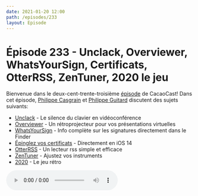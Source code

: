 ```yaml
---
date: 2021-01-20 12:00
path: /episodes/233
layout: Episode
---
```

# Épisode 233 - Unclack, Overviewer, WhatsYourSign, Certificats, OtterRSS, ZenTuner, 2020 le jeu
<p>Bienvenue dans le deux-cent-trente-troisi&egrave;me&nbsp;<a href="https://cacaocast.com/media/cacaocast_233.mp3" title="CacaoCast Episode 233">épisode</a> de CacaoCast! Dans cet épisode, <a href="http://www.twitter.com/philippec" title="Philippe Casgrain sur Twitter">Philippe Casgrain</a> et <a href="http://www.twitter.com/cacaocast" title="Philippe Guitard sur Twitter">Philippe Guitard</a> discutent des sujets suivants:</p>
<ul>
<li><a href="https://unclack.app/#/" title="Unclack">Unclack</a> - Le silence du clavier en vidéoconférence</li>
<li><a href="https://charliemchapman.com/posts/2021/6/overviewer/" title="Overviewer">Overviewer</a> - Un rétroprojecteur pour vos présentations virtuelles</li>
<li><a href="https://objective-see.com/products/whatsyoursign.html" title="WhatsYourSign">WhatsYourSign</a> - Info complète sur les signatures directement dans le Finder</li>
<li><a href="https://developer.apple.com/news/?id=g9ejcf8y" title="Épinglez vos certificats">Épinglez vos certificats</a> - Directement en iOS 14</li>
<li><a href="https://www.joshholtz.com/blog/2021/01/13/launching-an-otter-rss-reader" title="OtterRSS">OtterRSS</a> - Un lecteur rss simple et efficace</li>
<li><a href="https://github.com/jpsim/ZenTuner" title="ZenTuner">ZenTuner</a> - Ajustez vos instruments</li>
<li><a href="https://2020game.io" title="2020">2020</a> - Le jeu rétro</li>
</ul>
<p><audio controls><source src="https://cacaocast.com/media/cacaocast_233.mp3" type="audio/mpeg"><source src="https://cacaocast.com/media/cacaocast_233.mp3" type="audio/mp4">Votre navigateur ne supporte pas l'élément audio / Your browser does not support the audio element.</audio></p>
